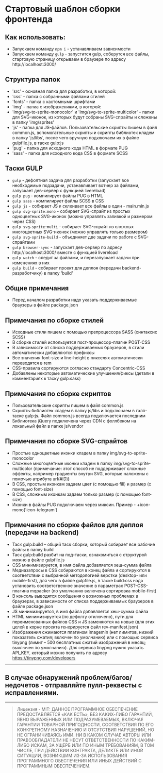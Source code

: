 # Стартовый шаблон сборки фронтенда

## Как использовать:

* Запускаем команду `npm i` - устанавливаем зависимости
* Запускаем команду `gulp` - запустится gulp, соберутся все файлы, стартовую страницу открываем в браузере по адресу http://localhost:3000/

## Структура папок
* 'src' - основная папка для разработки, в которой:
* 'css' – папка с собранными файлами стилей
* 'fonts' - папка с кастомными шрифтами
* 'img' - папка с изображениями, в которой:
* 'img/svg-to-sprite-monocolor' и 'img/svg-to-sprite-multicolor' - папки для SVG-иконок, из которых будут собраны SVG-спрайты и сложены в папку 'img/sprites'
* 'js' - папка для JS-файлов. Пользовательские скрипты пишем в файл common.js, вспомогательные скрипты и скрипты библиотек кладем в папку 'js/libs', после чего вручную подключаем их в файле gulpfile.js, в таске gulp:js
* 'pug' - папка для исходного кода HTML в формате PUG
* 'sass' - папка для исходного кода CSS в формате SCSS

## Таски GULP
* `gulp` - дефолтная задача для разработки (запускает все необходимые подзадачи, устанавливает вотчер за файлами, запускает дев-сервер с функцией livereload)
* `gulp pug` - компилирует файлы PUG в HTML
* `gulp sass` - компилирует файлы SCSS в CSS
* `gulp js` - собирает JS и склеивает все файлы в один - main.min.js
* `gulp svg-sprite:mono` - собирает SVG-спрайт из простых одноцветных SVG-иконок (можно управлять заливкой и размером через CSS)
* `gulp svg-sprite:multi` - собирает SVG-спрайт из сложных многоцветных SVG-иконок (можно управлять только размером)
* `gulp svg-sprite-build` - объединяет две задачи по работе с SVG-спрайтами
* `gulp browser-sync` - запускает дев-сервер по адресу http://localhost:3000/ вместе с функцией livereload
* `gulp watch` - следит за файлами, и перезапускает задачи при изменениях в них
* `gulp build` - собирает проект для деплоя (передачи backend-разработчику) в папку 'build'

## Общие примечания
* Перед началом разработки надо указать поддерживаемые браузеры в файле package.json

## Примечания по сборке стилей
* Исходные стили пишем с помощью препроцессора SASS (синтаксис SCSS)
* В сборке стилей используется пост-процессор-плагин POST-CSS
* В зависимости от списка поддерживаемых браузеров, в стили автоматически добавляются префиксы
* Все значения font-size и line-height в пикселях автоматически переводятся в rem
* CSS-правила сортируются согласно стандарту Concentric-CSS
* Добавлены некоторые автоматические улучшения/фиксы (детали в комментариях к таску gulp:sass)

## Примечания по сборке скриптов
* Пользовательские скрипты пишем в файл common.js
* Скрипты библиотек кладем в папку js/libs и подключаем в галп-таске gulp:js. Файл common.js всегда подключается последним
* Библиотека jQuery подключена через CDN с фоллбеком на локальный файл в папке js/vendor

## Примечания по сборке SVG-спрайтов
* Простые одноцветные иконки кладем в папку img/svg-to-sprite-monocolor
* Сложные многоцветные иконки кладем в папку img/svg-to-sprite-multicolor (примечание: этот способ не поддерживает сложные эффекты, например градиенты внутри SVG, которые наложены с помочью атрибута url(#ID))
* В CSS, простым иконкам задаем цвет (с помощью fill) и размер (с помощью font-size)
* В CSS, сложным иконкам задаем только размер (с помощью font-size)
* Иконки в файлы PUG подключаем через миксин. Пример - +icon-mono('icon-telegram')

## Примечания по сборке файлов для деплоя (передачи на backend)
* Таск gulp:build – общий таск сборки, который собирает все рабочие файлы в папку build
* Таск gulp:build разбит на под-таски, ознакомиться с структурой можно в файле gulpfile.js
* CSS минимизируется, в имя файла добавляется хеш-сумма файла
* Медиазапросы в CSS собираются в конец файла и сортируются в соответствии с выбранной методологией верстки (desktop- или mobile-first), для чего в файле gulpfile.js, в таске build:css надо установить соответственное значение в параметрах POST-CSS-плагина mqpacker (по умолчанию включена сортировка mobile-first)
* В консоль выводятся сообщения о возможных проблемах в браузерах, в зависимости от списка поддерживаемых браузеров в файле package.json
* JS минимизируется, в имя файла добавляется хеш-сумма файла
* HTML минимизируется (по дефолту отключено), пути для переименованных файлов CSS и JS заменяются на новые (для этих целей в корне проекта генерируется файл rev-manifest.json)
* Изображения сжимаются плагином imagemin (нет лимитов, низкий показатель сжатия; включен по умолчанию) или с помощью сервиса tinypng (лимит – 500 бесплатных сжатий изображений в месяц; выключен по умолчанию). Для сервиса tinypng нужно указать API_KEY, который можно получить по адресу https://tinypng.com/developers

---
## В случае обнаружений проблем/багов/недочетов - отправляйте пулл-реквесты с исправлениями.

---
> Лицензия - MIT: ДАННОЕ ПРОГРАММНОЕ ОБЕСПЕЧЕНИЕ ПРЕДОСТАВЛЯЕТСЯ «КАК ЕСТЬ», БЕЗ КАКИХ-ЛИБО ГАРАНТИЙ, ЯВНО ВЫРАЖЕННЫХ ИЛИ ПОДРАЗУМЕВАЕМЫХ, ВКЛЮЧАЯ ГАРАНТИИ ТОВАРНОЙ ПРИГОДНОСТИ, СООТВЕТСТВИЯ ПО ЕГО КОНКРЕТНОМУ НАЗНАЧЕНИЮ И ОТСУТСТВИЯ НАРУШЕНИЙ, НО НЕ ОГРАНИЧИВАЯСЬ ИМИ. НИ В КАКОМ СЛУЧАЕ АВТОРЫ ИЛИ ПРАВООБЛАДАТЕЛИ НЕ НЕСУТ ОТВЕТСТВЕННОСТИ ПО КАКИМ-ЛИБО ИСКАМ, ЗА УЩЕРБ ИЛИ ПО ИНЫМ ТРЕБОВАНИЯМ, В ТОМ ЧИСЛЕ, ПРИ ДЕЙСТВИИ КОНТРАКТА, ДЕЛИКТЕ ИЛИ ИНОЙ СИТУАЦИИ, ВОЗНИКШИМ ИЗ-ЗА ИСПОЛЬЗОВАНИЯ ПРОГРАММНОГО ОБЕСПЕЧЕНИЯ ИЛИ ИНЫХ ДЕЙСТВИЙ С ПРОГРАММНЫМ ОБЕСПЕЧЕНИЕМ.

 